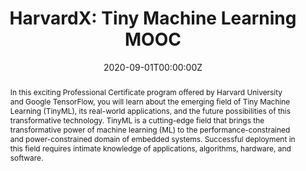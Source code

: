 ---
type: "courses"
title: "HarvardX: Tiny Machine Learning MOOC"
position: "Teaching Staff Lead"
semesters: "Launched Fall 2020 - Winter 2022"
# Code used for list order
semesterCode: "20.2"
date: "2020-09-01T00:00:00Z"

# Course Overiew Abstract.
abstract: In this exciting Professional Certificate program offered by Harvard University and Google TensorFlow, you will learn about the emerging field of Tiny Machine Learning (TinyML), its real-world applications, and the future possibilities of this transformative technology. TinyML is a cutting-edge field that brings the transformative power of machine learning (ML) to the performance-constrained and power-constrained domain of embedded systems. Successful deployment in this field requires intimate knowledge of applications, algorithms, hardware, and software.

abstract2: The program will emphasize hands-on experience with training and deploying machine learning onto tiny embedded devices. This series of courses features projects based on a TinyML Program Kit that includes an Arduino board with onboard sensors and an ARM Cortex-M4 microcontroller. To ensure you hit the road running, the kit also comes equipped with a camera. The TinyML Program Kit has everything you need to unlock your imagination and build applications around image recognition, audio processing, and gesture detection. Before you know it, you’ll be implementing an entire tiny machine learning application.

abstract3: This first-of-its-kind program combines computer science with engineering to feature real-world application case studies that examine the challenges facing TinyML deployments. This program is a collaboration between expert faculty at Harvard’s John A. Paulson School of Engineering and Applied Sciences (SEAS) and innovative members of Google’s TensorFlow team.

# Summary. An optional shortened abstract.
summary: In this exciting Professional Certificate program offered by Harvard University and Google TensorFlow, you will learn about the emerging field of Tiny Machine Learning (TinyML), its real-world applications, and the future possibilities of this transformative technology. TinyML is a cutting-edge field that brings the transformative power of machine learning (ML) to the performance-constrained and power-constrained domain of embedded systems. The program will emphasize hands-on experience and is a collaboration between expert faculty at Harvard’s John A. Paulson School of Engineering and Applied Sciences (SEAS) and innovative members of Google’s TensorFlow team.

# Roles in the course
roles:
- Co-designed a free, hands-on, project-based professional certificate taught through three 6-week courses on the EdX platform covering the emerging field of Tiny Machine Learning (deploying machine learning onto microcontrollers for machine learning at the extreme edge) with the aim of democratizing access to this developing field
- Over 35,000 students from over 160 countries enrolled as of March 2021 since the three courses launched in September 2020, December 2020, and February 2021 respectively
- Served as the laboratory instructor both co-designing hands-on exercises as well as recording walkthroughs to aid in student learning and success
- Managed the 10-person course staff to ensure that content was created, reviewed, and produced in a timely manner
- Led and managed external relations for the course team coordinating with edX, Google, and Arduino
- Co-designed course materials including short video lectures, readings, code walkthroughs, assessments, and discussion forums
# Awards
#awards:
#- TBD

tags:
- TinyML
- Machine Learning
- Embedded Systems
- MOOC
- STEM Education

featured: true
outreach: false
projects: [TinyMLedu]

links:
- name: Course White Paper
  url: '/publication/wideningaccesswithtinyml/'
- name: MOOC Website
  url: https://www.edx.org/professional-certificate/harvardx-tiny-machine-learning
- name: Course Materials
  url: https://github.com/tinyMLx/courseware
- name: TinyML Open Education Initiative
  url: https://tinymlx.org/
- name: Discourse Forum
  url: https://discuss.tinymlx.org/

# Featured image -- named `featured.jpg/png` in this folder. 
image:
  caption: ''
  focal_point: ''
  preview_only: false

---